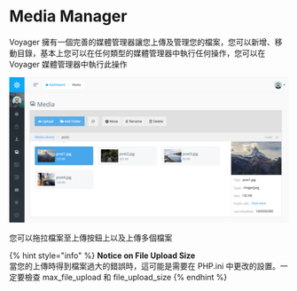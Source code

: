 # Media Manager

Voyager 擁有一個完善的媒體管理器讓您上傳及管理您的檔案，您可以新增、移動目錄，基本上您可以在任何類型的媒體管理器中執行任何操作，您可以在 Voyager 媒體管理器中執行此操作

![](../.gitbook/assets/media_manager.png)

您可以拖拉檔案至上傳按鈕上以及上傳多個檔案

{% hint style="info" %}
**Notice on File Upload Size**  
當您的上傳時得到檔案過大的錯誤時，這可能是需要在 PHP.ini 中更改的設置。一定要檢查 max_file_upload 和 file_upload_size
{% endhint %}

